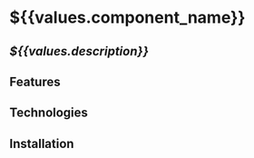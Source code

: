 # ${{values.component_name}}
## _${{values.description}}_

## Features


## Technologies


## Installation

